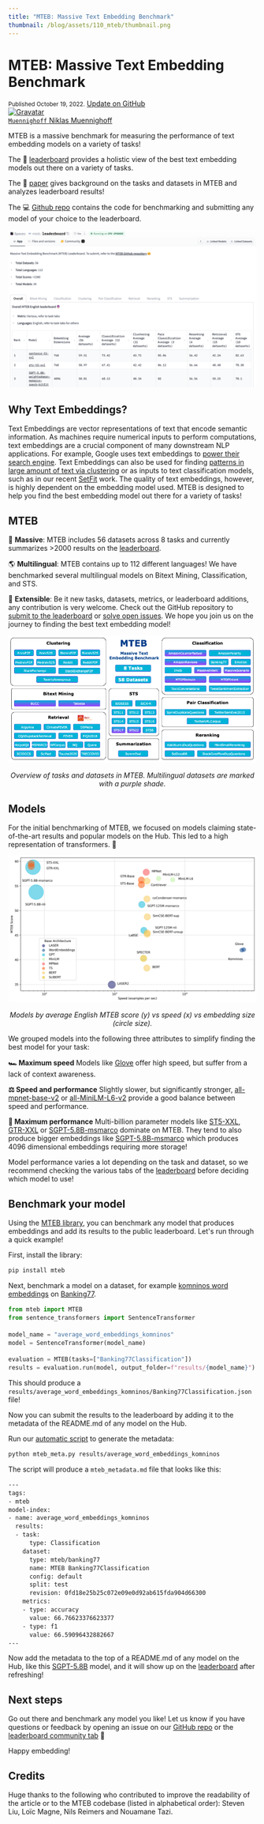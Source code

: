 ```yaml
---
title: "MTEB: Massive Text Embedding Benchmark" 
thumbnail: /blog/assets/110_mteb/thumbnail.png
---
```



<h1>MTEB: Massive Text Embedding Benchmark</h1>

<div class="blog-metadata">
    <small>Published October 19, 2022.</small>
    <a target="_blank" class="btn no-underline text-sm mb-5 font-sans" href="https://github.com/huggingface/blog/blob/main/mteb.md">
        Update on GitHub
    </a>
</div>

<div class="author-card">
    <a href="/Muennighoff">
        <img class="avatar avatar-user" src="https://aeiljuispo.cloudimg.io/v7/https://s3.amazonaws.com/moonup/production/uploads/1659799717718-5f1eb362eec0ad2a071ad6e2.jpeg?w=200&h=200&f=face" title="Gravatar">
        <div class="bfc">
            <code>Muennighoff</code>
            <span class="fullname">Niklas Muennighoff</span>
        </div>
    </a>
</div>


MTEB is a massive benchmark for measuring the performance of text embedding models on a variety of tasks!

The 🥇 [leaderboard](https://huggingface.co/spaces/mteb/leaderboard) provides a holistic view of the best text embedding models out there on a variety of tasks. 

The 📝 [paper](https://arxiv.org/abs/2210.07316) gives background on the tasks and datasets in MTEB and analyzes leaderboard results!

The 💻 [Github repo](https://github.com/embeddings-benchmark/mteb) contains the code for benchmarking and submitting any model of your choice to the leaderboard.


<p align="center">
    <a href="[https://www.qries.com/](https://huggingface.co/spaces/mteb/leaderboard)"><img src="assets/110_mteb/leaderboard.png" alt="MTEB Leaderboard"></a>
</p>

## Why Text Embeddings?

Text Embeddings are vector representations of text that encode semantic information. As machines require numerical inputs to perform computations, text embeddings are a crucial component of many downstream NLP applications. For example, Google uses text embeddings to [power their search engine](https://cloud.google.com/blog/topics/developers-practitioners/find-anything-blazingly-fast-googles-vector-search-technology). Text Embeddings can also be used for finding [patterns in large amount of text via clustering](https://txt.cohere.ai/combing-for-insight-in-10-000-hacker-news-posts-with-text-clustering/) or as inputs to text classification models, such as in our recent [SetFit](https://huggingface.co/blog/setfit) work. The quality of text embeddings, however, is highly dependent on the embedding model used. MTEB is designed to help you find the best embedding model out there for a variety of tasks!

## MTEB 


🐋 **Massive**: MTEB includes 56 datasets across 8 tasks and currently summarizes >2000 results on the [leaderboard](https://huggingface.co/spaces/mteb/leaderboard). 

🌎 **Multilingual**: MTEB contains up to 112 different languages! We have benchmarked several multilingual models on Bitext Mining, Classification, and STS. 

🦚 **Extensible**: Be it new tasks, datasets, metrics, or leaderboard additions, any contribution is very welcome. Check out the GitHub repository to [submit to the leaderboard](https://github.com/embeddings-benchmark/mteb#leaderboard) or [solve open issues](https://github.com/embeddings-benchmark/mteb/issues). We hope you join us on the journey to finding the best text embedding model!



<p align="center">
    <img src="assets/110_mteb/mteb_diagram_white_background.png" alt="MTEB Taxonomy">
</p>
<p align="center">
    <em>Overview of tasks and datasets in MTEB. Multilingual datasets are marked with a purple shade.</em> 
</p>


## Models

For the initial benchmarking of MTEB, we focused on models claiming state-of-the-art results and popular models on the Hub. This led to a high representation of transformers. 🤖

<p align="center">
    <img src="assets/110_mteb/benchmark.png" alt="MTEB Speed Benchmark">
</p>
<p align="center">
    <em>Models by average English MTEB score (y) vs speed (x) vs embedding size (circle size).</em> 
</p>


We grouped models into the following three attributes to simplify finding the best model for your task:

**🏎 Maximum speed** Models like [Glove](https://huggingface.co/sentence-transformers/average_word_embeddings_glove.6B.300d) offer high speed, but suffer from a lack of context awareness.

**⚖️ Speed and performance** Slightly slower, but significantly stronger, [all-mpnet-base-v2](https://huggingface.co/sentence-transformers/all-mpnet-base-v2) or [all-MiniLM-L6-v2](https://huggingface.co/sentence-transformers/all-MiniLM-L6-v2) provide a good balance between speed and performance.

**💪 Maximum performance** Multi-billion parameter models like [ST5-XXL](https://huggingface.co/sentence-transformers/sentence-t5-xxl), [GTR-XXL](https://huggingface.co/sentence-transformers/gtr-t5-xxl) or [SGPT-5.8B-msmarco](https://huggingface.co/Muennighoff/SGPT-5.8B-weightedmean-msmarco-specb-bitfit) dominate on MTEB. They tend to also produce bigger embeddings like [SGPT-5.8B-msmarco](https://huggingface.co/Muennighoff/SGPT-5.8B-weightedmean-msmarco-specb-bitfit) which produces 4096 dimensional embeddings requiring more storage!


Model performance varies a lot depending on the task and dataset, so we recommend checking the various tabs of the [leaderboard](https://huggingface.co/spaces/mteb/leaderboard) before deciding which model to use!


## Benchmark your model

Using the [MTEB library](https://github.com/embeddings-benchmark/mteb), you can benchmark any model that produces embeddings and add its results to the public leaderboard. Let's run through a quick example!


First, install the library:
```sh
pip install mteb
```

Next, benchmark a model on a dataset, for example [komninos word embeddings](https://huggingface.co/sentence-transformers/average_word_embeddings_komninos) on [Banking77](https://huggingface.co/datasets/mteb/banking77).

```python
from mteb import MTEB
from sentence_transformers import SentenceTransformer

model_name = "average_word_embeddings_komninos"
model = SentenceTransformer(model_name)

evaluation = MTEB(tasks=["Banking77Classification"])
results = evaluation.run(model, output_folder=f"results/{model_name}")
```

This should produce a `results/average_word_embeddings_komninos/Banking77Classification.json` file!

Now you can submit the results to the leaderboard by adding it to the metadata of the README.md of any model on the Hub.

Run our [automatic script](https://github.com/embeddings-benchmark/mteb/blob/main/scripts/mteb_meta.py) to generate the metadata:

```sh
python mteb_meta.py results/average_word_embeddings_komninos
```

The script will produce a `mteb_metadata.md` file that looks like this:
```sh
---
tags:
- mteb
model-index:
- name: average_word_embeddings_komninos
  results:
  - task:
      type: Classification
    dataset:
      type: mteb/banking77
      name: MTEB Banking77Classification
      config: default
      split: test
      revision: 0fd18e25b25c072e09e0d92ab615fda904d66300
    metrics:
    - type: accuracy
      value: 66.76623376623377
    - type: f1
      value: 66.59096432882667
---
```

Now add the metadata to the top of a README.md of any model on the Hub, like this [SGPT-5.8B](https://huggingface.co/Muennighoff/SGPT-5.8B-weightedmean-msmarco-specb-bitfit/blob/main/README.md) model, and it will show up on the [leaderboard](https://huggingface.co/spaces/mteb/leaderboard) after refreshing!

## Next steps

Go out there and benchmark any model you like! Let us know if you have questions or feedback by opening an issue on our [GitHub repo](https://github.com/embeddings-benchmark/mteb) or the [leaderboard community tab](https://huggingface.co/spaces/mteb/leaderboard/discussions) 🤗

Happy embedding!

## Credits

Huge thanks to the following who contributed to improve the readability of the article or to the MTEB codebase (listed in alphabetical order): Steven Liu, Loïc Magne, Nils Reimers and Nouamane Tazi.
